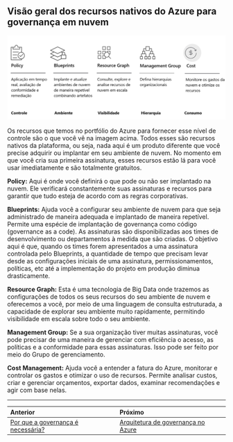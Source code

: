 ## Visão geral dos recursos nativos do Azure para governança em nuvem

![native tools](../images/overview-native-tools.png)

Os recursos que temos no portfólio do Azure para fornecer esse nível de controle são o que você vê na imagem acima. Todos esses são recursos nativos da plataforma, ou seja, nada aqui é um produto diferente que você precise adquirir ou implantar em seu ambiente de nuvem. No momento em que você cria sua primeira assinatura, esses recursos estão lá para você usar imediatamente e são totalmente gratuitos.

**Policy:** Aqui é onde você definirá o que pode ou não ser implantado na nuvem. Ele verificará constantemente suas assinaturas e recursos para garantir que tudo esteja de acordo com as regras corporativas.

**Blueprints:** Ajuda você a configurar seu ambiente de nuvem para que seja administrado de maneira adequada e implantado de maneira repetível. Permite uma espécie de implantação de governança como código (governance as a code). As assinaturas são disponibilizadas aos times de desenvolvimento ou departamentos à medida que são criadas. O objetivo aqui é que, quando os times forem apresentados a uma assinatura controlada pelo Blueprints, a quantidade de tempo que precisam levar desde as configurações iniciais de uma assinatura, permissionamentos, políticas, etc até a implementação do projeto em produção diminua drasticamente.

**Resource Graph:** Esta é uma tecnologia de Big Data onde trazemos as configurações de todos os seus recursos do seu ambiente de nuvem e oferecemos a você, por meio de uma linguagem de consulta estruturada, a capacidade de explorar seu ambiente muito rapidamente, permitindo visibilidade em escala sobre todo o seu ambiente.

**Management Group:** Se a sua organização tiver muitas assinaturas, você pode precisar de uma maneira de gerenciar com eficiência o acesso, as políticas e a conformidade para essas assinaturas. Isso pode ser feito por meio do Grupo de gerenciamento.

**Cost Management:** Ajuda você a entender a fatura do Azure, monitorar e controlar os gastos e otimizar o uso de recursos. Permite analisar custos, criar e gerenciar orçamentos, exportar dados, examinar recomendações e agir com base nelas.

---

Anterior| Próximo | 
:----- |:-----
[Por que a governança é necessária?](/guide/governance-needed.md)  | [Arquitetura de governança no Azure](/guide/governance-architecture.md)
